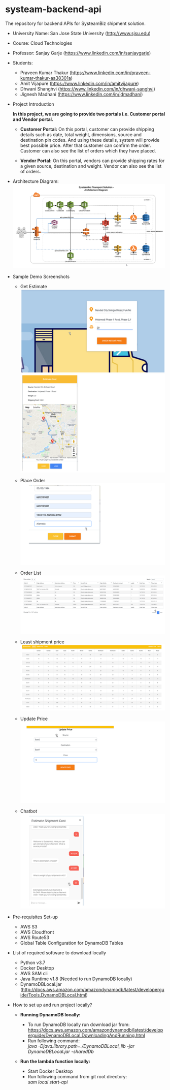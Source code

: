 # systeam-backend-api
The repository for backend APIs for SysteamBiz shipment solution.

- University Name: San Jose State University (http://www.sjsu.edu)
- Course: Cloud Technologies
- Professor: Sanjay Garje (https://www.linkedin.com/in/sanjaygarje)
- Students:
  - Praveen Kumar Thakur (https://www.linkedin.com/in/praveen-kumar-thakur-aa38301a)
  - Amit Vijapure (https://www.linkedin.com/in/amitvijapure)
  - Dhwani Shanghvi (https://www.linkedin.com/in/dhwani-sanghvi)
  - Jignesh Madhani (https://www.linkedin.com/in/jdmadhani)
  
- Project Introduction

  **In this project, we are going to provide two portals i.e. Customer portal and Vendor portal.**

  - **Customer Portal:** On this portal, customer can provide shipping details such as date, total weight, dimensions, source and destination pin codes. And using these details, system will provide best possible price. After that customer can confirm the order. Customer can also see the list of orders which they have placed.  

  - **Vendor Portal:** On this portal, vendors can provide shipping rates for a given source, destination and weight. Vendor can also see the list of orders.

- Architecture Diagram:
  ![Architecture Diagram](Architecture-Diagram.png)

- Sample Demo Screenshots
  - Get Estimate
  ![Get Estimate](images/get_estimate.png)
  ![Get Estimate with Map](images/get_estimate_map.png)

  - Place Order
  ![Place Order](images/place_order.png)
  
  - Order List
  ![Order List](images/order_list.png)
  
  - Least shipment price
  ![Least shipment price](images/least_prices.png)
  
  - Update Price
  ![Update Price](images/update_price.png)
  
  - Chatbot
  ![Chatbot](images/chatbot.png)
  
- Pre-requisites Set-up
  - AWS S3
  - AWS Cloudfront
  - AWS Route53
  - Global Table Configuration for DynamoDB Tables
  
- List of required software to download locally
  - Python v3.7  
  - Docker Desktop
  - AWS SAM cli
  - Java Runtime v1.8 (Needed to run DynamoDB locally)
  - DynamoDBLocal.jar (http://docs.aws.amazon.com/amazondynamodb/latest/developerguide/Tools.DynamoDBLocal.html)
   
- How to set up and run project locally?
  - **Running DynamoDB locally:**
    - To run DynamoDB locally run download jar from: https://docs.aws.amazon.com/amazondynamodb/latest/developerguide/DynamoDBLocal.DownloadingAndRunning.html
    - Run following command:     
      *java -Djava.library.path=./DynamoDBLocal_lib -jar DynamoDBLocal.jar -sharedDb*
  
  - **Run the lambda function locally:**
    - Start Docker Desktop    
    - Run following command from git root directory:     
      *sam local start-api*

